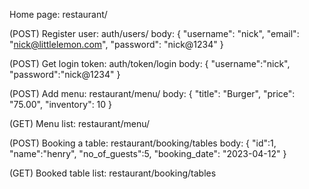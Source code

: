 Home page: restaurant/

(POST) Register user: auth/users/
body:
{
	"username": "nick",
	"email": "nick@littlelemon.com",
	"password": "nick@1234"
}

(POST) Get login token: auth/token/login
body:
{
	"username":"nick",
	"password":"nick@1234"
}

(POST) Add menu: restaurant/menu/
body:
{
	"title": "Burger",
	"price": "75.00",
	"inventory": 10
}

(GET) Menu list: restaurant/menu/

(POST) Booking a table: restaurant/booking/tables
body:
{
	"id":1,
	"name":"henry",
	"no_of_guests":5,
	"booking_date": "2023-04-12"
}

(GET) Booked table list: restaurant/booking/tables
